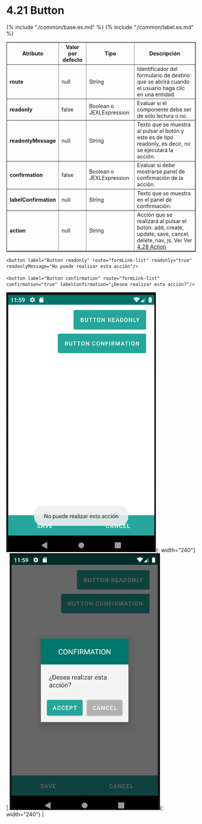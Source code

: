 # 4.21 Button
<table border="1">
    <thead>
        <tr>
            <th colspan="2">Atributo</th>
            <th>Valor por defecto</th>
            <th>Tipo</th>
            <th>Descripción</th>
         </tr>
    </thead>
    <tbody>
        {% include "./common/base.es.md" %}
        {% include "./common/label.es.md" %}
        <tr>
            <td colspan="2"><strong>route</strong></td>
            <td>null</td>
            <td>String</td>
            <td>Identificador del formulario de destino que se abrirá cuando el usuario haga clic en una entidad.</td>
        </tr>
        <tr>
            <td colspan="2"><strong>readonly</strong></td>
            <td>false</td>
            <td>Boolean o JEXLExpression</td>
            <td>Evaluar si el componente debe ser de sólo lectura o no.</td>
        </tr>
        <tr>
            <td colspan="2"><strong>readonlyMessage</strong></td>
            <td>null</td>
            <td>String</td>
            <td>Texto que se muestra al pulsar el botón y este es de tipo readonly, es decir, no se ejecutará la acción.</td>
        </tr>
        <tr>
            <td colspan="2"><strong>confirmation</strong></td>
            <td>false</td>
            <td>Boolean o JEXLExpression</td>
            <td>Evaluar si debe mostrarse panel de confirmación de la acción.</td>
        </tr>
        <tr>
            <td colspan="2"><strong>labelConfirmation</strong></td>
            <td>null</td>
            <td>String</td>
            <td>Texto que se muestra en el panel de confirmación.</td>
        </tr>
        <tr>
            <td colspan="2"><strong>action</strong></td>
            <td>null</td>
            <td>String</td>
            <td>Acción que se realizará al pulsar el botón: add, create, update, save, cancel, delete, nav, js. Ver Ver <a href="./actions.es.md" target="_blank">4.28 Action</a>
        </td>
        </tr>
    </tbody>
</table>    

    <button label="Button readonly" route="formLink-list" readonly="true" readonlyMessage="No puede realizar esta acción"/>

    <button label="Button confirmation" route="formLink-list" confirmation="true" labelConfirmation="¿Desea realizar esta acción?"/>

![Imagen 1](../img/button1.png){: width="240"} | ![Imagen 2](../img/button2.png){: width="240"} |
